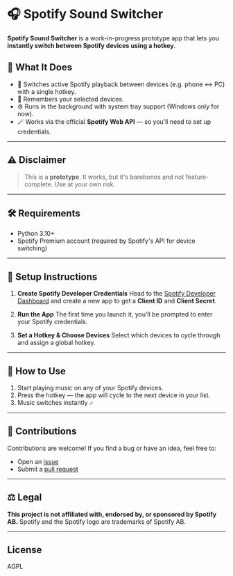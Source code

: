 # 🎧 Spotify Sound Switcher

**Spotify Sound Switcher** is a work-in-progress prototype app that lets you **instantly switch between Spotify devices using a hotkey**.

## 🚀 What It Does

- 🔁 Switches active Spotify playback between devices (e.g. phone ↔ PC) with a single hotkey.
- 🧠 Remembers your selected devices.
- ⚙️ Runs in the background with system tray support (Windows only for now).
- 🪄 Works via the official **Spotify Web API** — so you’ll need to set up credentials.

---

## ⚠️ Disclaimer

> This is a **prototype**. It works, but it's barebones and not feature-complete. Use at your own risk.

---

## 🛠 Requirements

- Python 3.10+
- Spotify Premium account (required by Spotify's API for device switching)

---

## 🧾 Setup Instructions

1. **Create Spotify Developer Credentials**
   Head to the [Spotify Developer Dashboard](https://developer.spotify.com/dashboard)
   and create a new app to get a **Client ID** and **Client Secret**.

2. **Run the App**
   The first time you launch it, you’ll be prompted to enter your Spotify credentials.

3. **Set a Hotkey & Choose Devices**
   Select which devices to cycle through and assign a global hotkey.

---

## 🧩 How to Use

1. Start playing music on any of your Spotify devices.
2. Press the hotkey — the app will cycle to the next device in your list.
3. Music switches instantly 🎶

---

## 💬 Contributions

Contributions are welcome!
If you find a bug or have an idea, feel free to:

- Open an [issue](https://github.com/juliuswms/spotify-sound-switcher/issues)
- Submit a [pull request](https://github.com/juliuswms/spotify-sound-switcher/pulls)

---

## ⚖️ Legal

**This project is not affiliated with, endorsed by, or sponsored by Spotify AB.**
Spotify and the Spotify logo are trademarks of Spotify AB.

---

## License

AGPL
